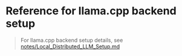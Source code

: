 # Reference for llama.cpp backend setup

> For llama.cpp backend setup details, see [notes/Local_Distributed_LLM_Setup.md](notes/Local_Distributed_LLM_Setup.md)

